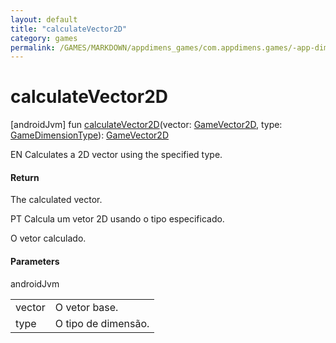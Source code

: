 ```yaml
---
layout: default
title: "calculateVector2D"
category: games
permalink: /GAMES/MARKDOWN/appdimens_games/com.appdimens.games/-app-dimens-games/calculate-vector2-d.html
---
```


# calculateVector2D

[androidJvm]
fun [calculateVector2D](calculate-vector2-d.md)(vector: [GameVector2D](../-game-vector2-d/README.md), type: [GameDimensionType](../-game-dimension-type/README.md)): [GameVector2D](../-game-vector2-d/README.md)

EN Calculates a 2D vector using the specified type.

#### Return

The calculated vector.

PT Calcula um vetor 2D usando o tipo especificado.

O vetor calculado.

#### Parameters

androidJvm

| | |
|---|---|
| vector | O vetor base. |
| type | O tipo de dimensão. |